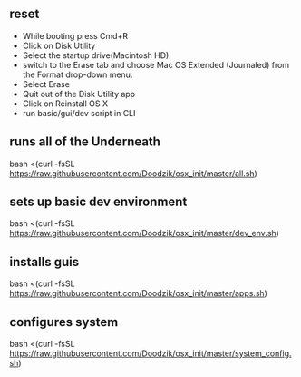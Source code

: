 ## reset

* While booting press Cmd+R
* Click on Disk Utility
* Select the startup drive(Macintosh HD)
* switch to the Erase tab and choose Mac OS Extended (Journaled) from the Format drop-down menu. 
* Select Erase
* Quit out of the Disk Utility app
* Click on Reinstall OS X
* run basic/gui/dev script in CLI 

## runs all of the Underneath
bash <(curl -fsSL https://raw.githubusercontent.com/Doodzik/osx_init/master/all.sh)

## sets up basic dev environment
bash <(curl -fsSL https://raw.githubusercontent.com/Doodzik/osx_init/master/dev_env.sh)

## installs guis
bash <(curl -fsSL https://raw.githubusercontent.com/Doodzik/osx_init/master/apps.sh)

## configures system
bash <(curl -fsSL https://raw.githubusercontent.com/Doodzik/osx_init/master/system_config.sh)
